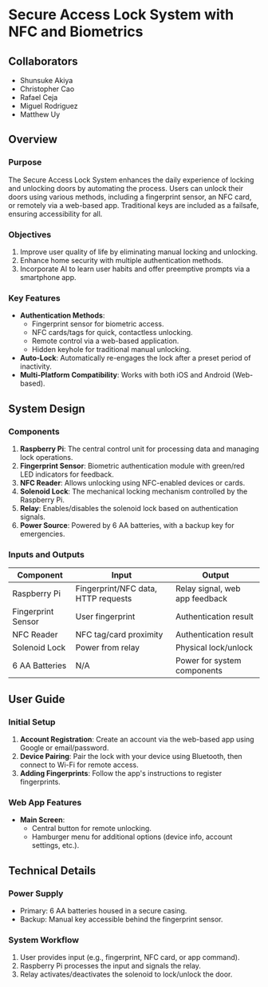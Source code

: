 # Secure Access Lock System with NFC and Biometrics

## Collaborators
- Shunsuke Akiya
- Christopher Cao
- Rafael Ceja
- Miguel Rodriguez
- Matthew Uy

## Overview

### Purpose
The Secure Access Lock System enhances the daily experience of locking and unlocking doors by automating the process. Users can unlock their doors using various methods, including a fingerprint sensor, an NFC card, or remotely via a web-based app. Traditional keys are included as a failsafe, ensuring accessibility for all.

### Objectives
1. Improve user quality of life by eliminating manual locking and unlocking.
2. Enhance home security with multiple authentication methods.
3. Incorporate AI to learn user habits and offer preemptive prompts via a smartphone app.

### Key Features
- **Authentication Methods**:
  - Fingerprint sensor for biometric access.
  - NFC cards/tags for quick, contactless unlocking.
  - Remote control via a web-based application.
  - Hidden keyhole for traditional manual unlocking.
- **Auto-Lock**: Automatically re-engages the lock after a preset period of inactivity.
- **Multi-Platform Compatibility**: Works with both iOS and Android (Web-based).

## System Design

### Components
1. **Raspberry Pi**: The central control unit for processing data and managing lock operations.
2. **Fingerprint Sensor**: Biometric authentication module with green/red LED indicators for feedback.
3. **NFC Reader**: Allows unlocking using NFC-enabled devices or cards.
4. **Solenoid Lock**: The mechanical locking mechanism controlled by the Raspberry Pi.
5. **Relay**: Enables/disables the solenoid lock based on authentication signals.
6. **Power Source**: Powered by 6 AA batteries, with a backup key for emergencies.

### Inputs and Outputs
| Component          | Input                                 | Output                          |
|---------------------|---------------------------------------|---------------------------------|
| Raspberry Pi        | Fingerprint/NFC data, HTTP requests  | Relay signal, web app feedback |
| Fingerprint Sensor  | User fingerprint                     | Authentication result          |
| NFC Reader          | NFC tag/card proximity               | Authentication result          |
| Solenoid Lock       | Power from relay                     | Physical lock/unlock           |
| 6 AA Batteries      | N/A                                  | Power for system components    |

## User Guide

### Initial Setup
1. **Account Registration**: Create an account via the web-based app using Google or email/password.
2. **Device Pairing**: Pair the lock with your device using Bluetooth, then connect to Wi-Fi for remote access.
3. **Adding Fingerprints**: Follow the app's instructions to register fingerprints.

### Web App Features
- **Main Screen**:
  - Central button for remote unlocking.
  - Hamburger menu for additional options (device info, account settings, etc.).

## Technical Details

### Power Supply
- Primary: 6 AA batteries housed in a secure casing.
- Backup: Manual key accessible behind the fingerprint sensor.

### System Workflow
1. User provides input (e.g., fingerprint, NFC card, or app command).
2. Raspberry Pi processes the input and signals the relay.
3. Relay activates/deactivates the solenoid to lock/unlock the door.
